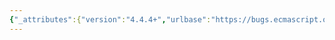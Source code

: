 ```yaml
---
{"_attributes":{"version":"4.4.4+","urlbase":"https://bugs.ecmascript.org/","maintainer":"dherman@mozilla.com"},"bug":{"bug_id":2506,"creation_ts":"2014-02-07 04:20:00 -0800","short_desc":"12.1.5, 14.2: Tweak grammar to allow CoverInitialisedName and duplicate PropertyNames in ArrowParameters?","delta_ts":"2014-04-06 11:30:01 -0700","product":"Draft for 6th Edition","component":"technical issue","version":"Rev 22: January 20, 2014 Draft","rep_platform":"All","op_sys":"All","bug_status":"RESOLVED","resolution":"FIXED","priority":"Normal","bug_severity":"normal","everconfirmed":true,"reporter":{"uid":"andrebargull","name":"André Bargull"},"assigned_to":{"uid":"allen","name":"Allen Wirfs-Brock"},"long_desc":[{"commentid":7200,"comment_count":0,"who":{"uid":"andrebargull","name":"André Bargull"},"bug_when":"2014-02-07 04:20:34 -0800","thetext":"As far as I can see, the following examples are not allowed due to the early errors semantics in 12.1.5.1:\n---\n// Duplicate property name \"x\" in object literal in strict mode\n\"use strict\"; ({x: a, x: b}) => {}\n\n// Missing ':' after property name \"x\" in object literal\n({x = 0}) => {}\n({x = 0}, {y = 0}) => {}\n---\n\nWhereas this code is allowed, because the object parameter is first parsed as an destructuring assignment pattern:\n---\n\"use strict\"; ({x: a, x: b} = {}) => {}\n\n({x = 0} = {}) => {}\n({x = 0} = {}, {y = 0} = {}) => {}\n---\n\nIt may make sense to change the grammar to allow the first examples, but I'm not really sure right now how much effort this requires..."},{"commentid":7208,"comment_count":1,"who":{"uid":"allen","name":"Allen Wirfs-Brock"},"bug_when":"2014-02-07 10:44:18 -0800","thetext":"Fixed in rev23 editor's draft.\n\nAdded clarifying text in 12.1.5.1:\n\nIn addition to describing an actual object initializer the ObjectLiteral productions are also used as a cover grammar for ObjectAssignmentPattern (12.13.5). and may be recognized as part of a CoverParenthesisedExpressionAndArrowParameterList. When ObjectLiteral appears in a context where ObjectAssignmentPattern is required the following Early Error rules are not applied. In addition, they are not applied when initially parsing a CoverParenthesisedExpressionAndArrowParameterList.\n\nDoes that work?"},{"commentid":7209,"comment_count":2,"who":{"uid":"andrebargull","name":"André Bargull"},"bug_when":"2014-02-07 11:10:52 -0800","thetext":"(In reply to comment #1)\n> Does that work?\n\nYes, I think so. It's now more clear that the early error restrictions apply if and only if the production is used to describe an object initialiser."},{"commentid":7541,"comment_count":3,"who":{"uid":"allen","name":"Allen Wirfs-Brock"},"bug_when":"2014-04-06 11:30:01 -0700","thetext":"fixed in rev23 draft"}]}}
---
```

